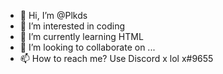 - 👋 Hi, I’m @Plkds
- 👀 I’m interested in coding
- 🌱 I’m currently learning HTML
- 💞️ I’m looking to collaborate on ...
- 📫 How to reach me? Use Discord x lol x#9655
<!---
Plkds/Plkds is a ✨ special ✨ repository because its `README.md` (this file) appears on your GitHub profile.
You can click the Preview link to take a look at your changes.
--->
